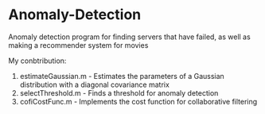 # Anomaly-Detection
Anomaly detection program for finding servers that have failed, as well as making a recommender system for movies

My conbtribution: 
1. estimateGaussian.m - Estimates the parameters of a Gaussian distribution with a diagonal covariance matrix
2. selectThreshold.m - Finds a threshold for anomaly detection
3. cofiCostFunc.m - Implements the cost function for collaborative filtering
